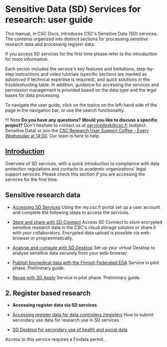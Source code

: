 # Sensitive Data (SD) Services for research: user guide

This manual, in CSC Docs, introduces CSC's Sensitive Data (SD) services. The contents organized into distinct sections for processing sensitive research data abd processing register data. 

If you access SD services for the first time please refer to the introduction for more information. 

Each secion includes the service's key features and limitations, step-by-step instructions and video tutorials (specific sections are marked as *advanced* if technical expertise is required), and quick solutions in the troubleshooting table. In addition, guidance for accessing the services and permission management is provided based on the data type and the legal bases for data processing. 

To navigate the user guide, click on the topics on the left-hand side of the page in the navigation bar, or use the search functionality. 


!!! Note
    **Do you have any questions? Would you like to discuss a specific project?** Don't hesitate to contact us at servicedesk@csc.fi (subject: Sensitive Data) or join the [CSC Research User Support Coffee - Every Wednesday at 14:00](https://ssl.eventilla.com/usersupportcoffee). Our team is here to help.
    
    
 
## [Introduction](./intro.md)

Overview of SD services, with a quick introduction to compliance with data protection regulations and contacts to academic organizations' legal support services. Please check this section if you are accessing the services for the first time.
  
 
## Sensitive research data  


* [Accessing SD Services](./sd-access.md) Using the my.csc.fi portal set up a user account and complete the following steps to access the services. 

* [Store and share with SD Connect](./sd_connect.md) Access SD Connect to store encrypted sensitive research data in the CSC's cloud storage solution or share it with your collaborators. Encrypted data upload is possible via web-browser or programmatically.
   
* [Analyse and compute with SD Desktop](./sd_desktop.md) Set up your virtual Desktop to analyse sensitive data securely from your web-browser. 

* [Publish biomedical data with the Finnish Federated EGA](./federatedega.md) Service in pilot phase. Preliminary guide.
 
* [Reuse with SD Apply](./sd-apply.md) Service in pilot phase. Preliminary guide. 
 


## 2. Register based research

* **Accessing register data via SD services**

*  [Accessing register data for data controllers /registers](./single-register-submission.md)
How to submit secondary use data for research use in SD services.

* [SD Desktop for secondary use of health and social data](./sd-desktop-audited.md)

Access to this service requires a Findata permit.

  
 
